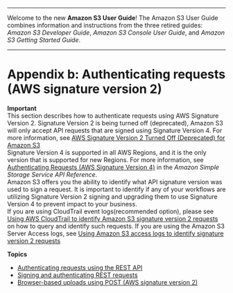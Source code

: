 --------

Welcome to the new **Amazon S3 User Guide**\! The Amazon S3 User Guide combines information and instructions from the three retired guides: *Amazon S3 Developer Guide*, *Amazon S3 Console User Guide*, and *Amazon S3 Getting Started Guide*\.

--------

# Appendix b: Authenticating requests \(AWS signature version 2\)<a name="auth-request-sig-v2"></a>

**Important**  
This section describes how to authenticate requests using AWS Signature Version 2\. Signature Version 2 is being turned off \(deprecated\),  Amazon S3 will only accept API requests that are signed using Signature Version 4\. For more information, see [AWS Signature Version 2 Turned Off \(Deprecated\) for Amazon S3](UsingAWSSDK.md#UsingAWSSDK-sig2-deprecation)   
Signature Version 4 is supported in all AWS Regions, and it is the only version that is supported for new Regions\. For more information, see [Authenticating Requests \(AWS Signature Version 4\)](https://docs.aws.amazon.com/AmazonS3/latest/API/sig-v4-authenticating-requests.html) in the *Amazon Simple Storage Service API Reference*\.   
Amazon S3 offers you the ability to identify what API signature version was used to sign a request\. It is important to identify if any of your workflows are utilizing Signature Version 2 signing and upgrading them to use Signature Version 4 to prevent impact to your business\.   
If you are using CloudTrail event logs\(recommended option\), please see [Using AWS CloudTrail to identify Amazon S3 signature version 2 requests ](cloudtrail-identification-sigv2-requests.md) on how to query and identify such requests\. 
If you are using the Amazon S3 Server Access logs, see [ Using Amazon S3 access logs to identify signature version 2 requests ](using-s3-access-logs-to-identify-sigv2-requests.md) 

**Topics**
+ [Authenticating requests using the REST API](S3_Authentication2.md)
+ [Signing and authenticating REST requests](RESTAuthentication.md)
+ [Browser\-based uploads using POST \(AWS signature version 2\)](UsingHTTPPOST.md)